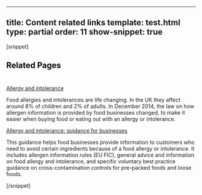 ---
title: Content related links
template: test.html
type: partial
order: 11
show-snippet: true
------------------
[snippet]
<!--content related links-->
<div class="wrapper content--related-border">
    <div class="col-wrap content--related-background">
        <div class="col col--fluid-3">
            <h2 style="color: black">Related Pages</h2>
        </div>
        <div class="col col--fluid-8" style="margin-top: 40px;">
            <div>
                <a href="https://www.food.gov.uk/science/allergy-intolerance">Allergy and intolerance</a>
                <p>Food allergies and intolerances are life changing. In the UK they affect around 8% of
                    children and 2% of adults. In December 2014, the law on how allergen information is provided
                    by food businesses changed, to make it easier when buying food or eating out with an allergy
                    or intolerance.</p>
            </div>
            <div>
                <a href="https://www.food.gov.uk/science/allergy-intolerance">Allergy and intolerance: guidance
                    for businesses</a>
                <p>This guidance helps food businesses provide information to customers who need to avoid
                    certain ingredients because of a food allergy or intolerance. It includes allergen
                    information rules (EU FIC), general advice and information on food allergy and intolerance,
                    and specific voluntary best practice guidance on cross-contamination controls for pre-packed
                    foods and loose foods.</p>
            </div>
        </div>
    </div>
</div>
[/snippet]

